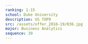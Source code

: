 ```yaml
---
ranking: 1-15
school: Duke University
description: US TOP9
src: /assets/offer_2018-19/036.jpg
major: Business Analytics
sequence: 39
---
```

